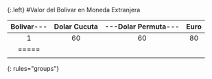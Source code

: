 {:.left}
#Valor del Bolivar en Moneda Extranjera

|   Bolivar---|   Dolar Cucuta   |---Dolar Permuta---|   Euro   | 
|:-----------:|:----------------:|:-----------------:|:--------:| 
| 1           |60                |60                 |80        | 
|=====
|             |                  |                   |          |  
{: rules="groups"}
